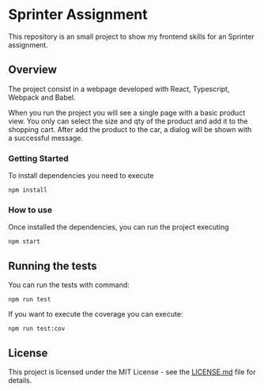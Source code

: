 # Sprinter Assignment

This repository is an small project to show my frontend skills for an Sprinter assignment.

## Overview

The project consist in a webpage developed with React, Typescript, Webpack and Babel.

When you run the project you will see a single page with a basic product view. You only can select the size and qty of the product and add it to the shopping cart. After add the product to the car, a dialog will be shown with a successful message.

### Getting Started

To install dependencies you need to execute

```shell
npm install
```

### How to use

Once installed the dependencies, you can run the project executing
```shell
npm start
```

## Running the tests

You can run the tests with command:

```
npm run test
```

If you want to execute the coverage you can execute:

```
npm run test:cov
```

## License

This project is licensed under the MIT License - see the [LICENSE.md](LICENSE.md) file for details.
